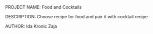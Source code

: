 PROJECT NAME: Food and Cocktails


DESCRIPTION: Choose recipe for food and pair it with cocktail recipe


AUTHOR: Ida Kronic Zaja
